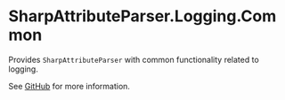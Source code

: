 # SharpAttributeParser.Logging.Common

Provides `SharpAttributeParser` with common functionality related to logging.

See [GitHub](https://github.com/SharpAttributeParser/SharpAttributeParser) for more information.